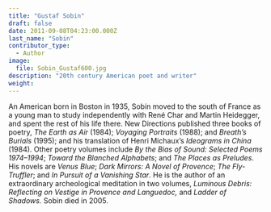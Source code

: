 ```yaml
---
title: "Gustaf Sobin"
draft: false
date: 2011-09-08T04:23:00.000Z
last_name: "Sobin"
contributor_type:
  - Author
image:
  file: Sobin_Gustaf600.jpg
description: "20th century American poet and writer"
weight:
---
```


An American born in Boston in 1935, Sobin moved to the south of France as a young man to study independently with René Char and Martin Heidegger, and spent the rest of his life there. New Directions published three books of poetry, _The Earth as Air_ (1984); _Voyaging Portraits_ (1988); and _Breath’s Burials_ (1995); and his translation of Henri Michaux’s _Ideograms in China_ (1984). Other poetry volumes include _By the Bias of Sound: Selected Poems 1974–1994_; _Toward the Blanched Alphabets_; and _The Places as Preludes_. His novels are _Venus Blue_; _Dark Mirrors: A Novel of Provence_; _The Fly-Truffler_; and _In Pursuit of a Vanishing Star_. He is the author of an extraordinary archeological meditation in two volumes, _Luminous Debris: Reflecting on Vestige in Provence and Languedoc,_ and _Ladder of Shadows._ Sobin died in 2005.

